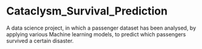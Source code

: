 # Cataclysm_Survival_Prediction
A data science project, in which a passenger dataset has been analysed, by applying various Machine learning models, to predict which passengers survived a certain disaster.
